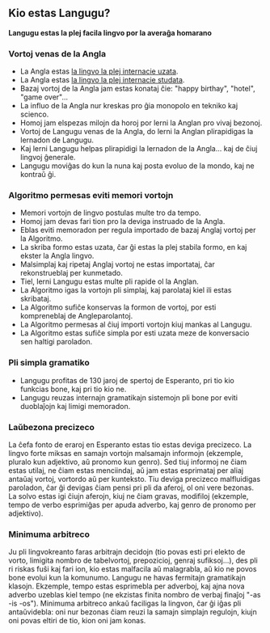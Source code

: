## Kio estas Langugu?
**Langugu estas la plej facila lingvo por la averaĝa homarano**

### Vortoj venas de la Angla
* La Angla estas [la lingvo la plej internacie uzata](https://en.wikipedia.org/wiki/List_of_territorial_entities_where_English_is_an_official_language).
* La Angla estas [la lingvo la plej internacie studata](https://en.wikipedia.org/wiki/List_of_languages_by_total_number_of_speakers).
* Bazaj vortoj de la Angla jam estas konataj ĉie: "happy birthay", "hotel", "game over"...
* La influo de la Angla nur kreskas pro ĝia monopolo en tekniko kaj scienco.
* Homoj jam elspezas milojn da horoj por lerni la Anglan pro vivaj bezonoj.
* Vortoj de Langugu venas de la Angla, do lerni la Anglan plirapidigas la lernadon de Langugu.
* Kaj lerni Langugu helpas plirapidigi la lernadon de la Angla... kaj de ĉiuj lingvoj ĝenerale.
* Langugu moviĝas do kun la nuna kaj posta evoluo de la mondo, kaj ne kontraŭ ĝi.

### Algoritmo permesas eviti memori vortojn
* Memori vortojn de lingvo postulas multe tro da tempo.
* Homoj jam devas fari tion pro la deviga instruado de la Angla.
* Eblas eviti memoradon per regula importado de bazaj Anglaj vortoj per la Algoritmo.
* La skriba formo estas uzata, ĉar ĝi estas la plej stabila formo, en kaj ekster la Angla lingvo.
* Malsimplaj kaj ripetaj Anglaj vortoj ne estas importataj, ĉar rekonstrueblaj per kunmetado.
* Tiel, lerni Langugu estas multe pli rapide ol la Anglan.
* La Algoritmo igas la vortojn pli simplaj, kaj parolataj kiel ili estas skribataj.
* La Algoritmo sufiĉe konservas la formon de vortoj, por esti kompreneblaj de Angleparolantoj.
* La Algoritmo permesas al ĉiuj importi vortojn kiuj mankas al Langugu.
* La Algoritmo estas sufiĉe simpla por esti uzata meze de konversacio sen haltigi paroladon.

### Pli simpla gramatiko
* Langugu profitas de 130 jaroj de spertoj de Esperanto, pri tio kio funkcias bone, kaj pri tio kio ne.
* Langugu reuzas internajn gramatikajn sistemojn pli bone por eviti duoblaĵojn kaj limigi memoradon.

### Laŭbezona precizeco
La ĉefa fonto de eraroj en Esperanto estas tio estas deviga precizeco. La lingvo forte miksas en samajn vortojn malsamajn informojn (ekzemple, pluralo kun adjektivo, aŭ pronomo kun genro). Sed tiuj informoj ne ĉiam estas utilaj, ne ĉiam estas menciindaj, aŭ jam estas esprimataj per aliaj antaŭaj vortoj, vortordo aŭ per kunteksto. Tiu deviga precizeco malfluidigas paroladon, ĉar ĝi devigas ĉiam pensi pri pli da aferoj, ol oni vere bezonas. La solvo estas igi ĉiujn aferojn, kiuj ne ĉiam gravas, modifiloj (ekzemple, tempo de verbo esprimiĝas per apuda adverbo, kaj genro de pronomo per adjektivo).

### Minimuma arbitreco
Ju pli lingvokreanto faras arbitrajn decidojn (tio povas esti pri elekto de vorto, limigita nombro de tabelvortoj, prepozicioj, genraj sufiksoj...), des pli ri riskas fuŝi kaj fari ion, kio estas malfacila aŭ malagrabla, aŭ kio ne povos bone evolui kun la komunumo. Langugu ne havas fermitajn gramatikajn klasojn. Ekzemple, tempo estas esprimebla per adverboj, kaj ajna nova adverbo uzeblas kiel tempo (ne ekzistas finita nombro de verbaj finaĵoj "-as -is -os"). Minimuma arbitreco ankaŭ faciligas la lingvon, ĉar ĝi iĝas pli antaŭvidebla: oni nur bezonas ĉiam reuzi la samajn simplajn regulojn, kiujn oni povas eltiri de tio, kion oni jam konas.